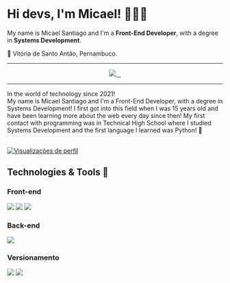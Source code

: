 # Hi devs, I'm Micael! 🧑🏻‍💻

<div align="left">
  <p>
    My name is Micael Santiago and I'm a <strong>Front-End Developer</strong>, with a degree in <strong>Systems Development</strong>.
  </p>

  <p>
    📌 Vitória de Santo Antão, Pernambuco.
  </p>
</div>

<hr>

<div align="center">
    <a href="https://micaelsantiago.github.io" target="_blank">
      <img src="https://img.shields.io/badge/-Portif%C3%B3lio-purple?style=for-the-badge&logo=gnometerminal&logoColor=white">
    </a>
   <a href="mailto:santiagoo.micael04@gmail.com" target="_blank">
    <img src="https://img.shields.io/badge/Gmail-D14836?style=for-the-badge&logo=gmail&logoColor=white" alt="">
   </a>
   <a href="https://www.instagram.com/m.santiago._/" target="_blank">
     <img src="https://img.shields.io/badge/Instagram-E4405F?style=for-the-badge&logo=instagram&logoColor=white" alt="">
   </a>
    <a href="https://www.linkedin.com/in/micael-santiago-959830210/" target="_blank">
      <img src="https://img.shields.io/badge/LinkedIn-0077B5?style=for-the-badge&logo=linkedin&logoColor=white" alt="">
    </a>
</div>

<hr>

<div align="left">
  In the world of technology since 2021! <br/>
  My name is Micael Santiago and I'm a Front-End Developer, with a degree in Systems Development! I first got into this field when I was 15 years old and have been learning more about the web every day since then!
  My first contact with programming was in Technical High School where I studied Systems Development and the first language I learned was Python! 🐍
</div>

<br>

 [![Visualizações de perfil](https://visitcount.itsvg.in/api?id=micaelsantiago&label=Profile%20Views&color=11&icon=1&pretty=false)](https://visitcount.itsvg.in)

## Technologies & Tools 🔧

### Front-end
<div align="left">
  <img src="https://img.shields.io/badge/-HTML5-E34F26?style=for-the-badge&logo=html5&logoColor=white">
  <img src="https://img.shields.io/badge/-CSS3-1572B6?style=for-the-badge&logo=css3&logoColor=white">
  <img src="https://img.shields.io/badge/-JavaScript-black?style=for-the-badge&logo=javascript&logoColor=eed718">
</div>

### Back-end
<div align="left">
  <img src="https://img.shields.io/badge/-PHP-777BB4?style=for-the-badge&logo=php&logoColor=white">
</div>

### Versionamento
<div align="left">
  <img src="https://img.shields.io/badge/-Git-F05032?style=for-the-badge&logo=git&logoColor=white">
  <img src="https://img.shields.io/badge/-GitHub-181717?style=for-the-badge&logo=github&logoColor=white">
</div>

